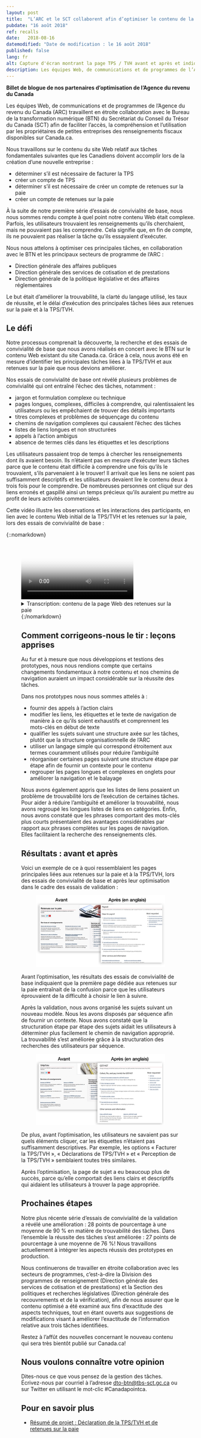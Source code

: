 ```yaml
---
layout: post
title:  "L’ARC et le SCT collaborent afin d’optimiser le contenu de la page Web consacrée à la TPS/TVH et aux retenues sur la paie"
pubdate: "16 août 2018"
ref: recalls
date:   2018-08-16
datemodified: "Date de modification : le 16 août 2018"
published: false
lang: fr
alt: Capture d'écran montrant la page TPS / TVH avant et après et indiquant les différences.
description: Les équipes Web, de communications et de programmes de l’Agence du revenu du Canada (ARC) travaillent en étroite collaboration avec le Bureau de la transformation numérique (BTN) du Secrétariat du Conseil du Trésor du Canada (SCT) afin de faciliter l’accès, la compréhension et l’utilisation par les propriétaires de petites entreprises des renseignements fiscaux disponibles sur Canada.ca.
---
```


<b>Billet de blogue de nos partenaires d’optimisation de l’Agence du revenu du Canada</b>

Les équipes Web, de communications et de programmes de l’Agence du revenu du Canada (ARC) travaillent en étroite collaboration avec le Bureau de la transformation numérique (BTN) du Secrétariat du Conseil du Trésor du Canada (SCT) afin de faciliter l’accès, la compréhension et l’utilisation par les propriétaires de petites entreprises des renseignements fiscaux disponibles sur Canada.ca.

Nous travaillons sur le contenu du site Web relatif aux tâches fondamentales suivantes que les Canadiens doivent accomplir lors de la création d’une nouvelle entreprise :

* déterminer s’il est nécessaire de facturer la TPS
* créer un compte de TPS
* déterminer s’il est nécessaire de créer un compte de retenues sur la paie
* créer un compte de retenues sur la paie

À la suite de notre première série d’essais de convivialité de base, nous nous sommes rendu compte à quel point notre contenu Web était complexe. Parfois, les utilisateurs trouvaient les renseignements qu’ils cherchaient, mais ne pouvaient pas les comprendre. Cela signifie que, en fin de compte, ils ne pouvaient pas réaliser la tâche qu’ils essayaient d’exécuter.

Nous nous attelons à optimiser ces principales tâches, en collaboration avec le BTN et les principaux secteurs de programme de l’ARC :

* Direction générale des affaires publiques
* Direction générale des services de cotisation et de prestations
* Direction générale de la politique législative et des affaires réglementaires

Le but était d’améliorer la trouvabilité, la clarté du langage utilisé, les taux de réussite, et le délai d’exécution des principales tâches liées aux retenues sur la paie et à la TPS/TVH.


## Le défi ##

Notre processus comprenait la découverte, la recherche et des essais de convivialité de base que nous avons réalisés en concert avec le BTN sur le contenu Web existant du site Canada.ca. Grâce à cela, nous avons été en mesure d’identifier les principales tâches liées à la TPS/TVH et aux retenues sur la paie que nous devions améliorer. 

Nos essais de convivialité de base ont révélé plusieurs problèmes de convivialité qui ont entraîné l’échec des tâches, notamment : 

* jargon et formulation complexe ou technique
* pages longues, complexes, difficiles à comprendre, qui ralentissaient les utilisateurs ou les empêchaient de trouver des détails importants
* titres complexes et problèmes de séquençage du contenu
* chemins de navigation complexes qui causaient l’échec des tâches
* listes de liens longues et non structurées
* appels à l’action ambigus
* absence de termes clés dans les étiquettes et les descriptions

Les utilisateurs passaient trop de temps à chercher les renseignements dont ils avaient besoin. Ils n’étaient pas en mesure d’exécuter leurs tâches parce que le contenu était difficile à comprendre une fois qu’ils le trouvaient, s’ils parvenaient à le trouver! Il arrivait que les liens ne soient pas suffisamment descriptifs et les utilisateurs devaient lire le contenu deux à trois fois pour le comprendre. De nombreuses personnes ont cliqué sur des liens erronés et gaspillé ainsi un temps précieux qu’ils auraient pu mettre au profit de leurs activités commerciales.

Cette vidéo illustre les observations et les interactions des participants, en lien avec le contenu Web initial de la TPS/TVH et les retenues sur la paie, lors des essais de convivialité de base :


 {::nomarkdown}
<figure class="wb-mltmd wb-init video">
	<video poster="/images/taxes-impots/payroll-content-video-poster.jpg" title="contenu de la page Web des retenues sur la paie">
		<source type="video/mp4" src="/images/taxes-impots/payroll-content-fr.mp4" />
	</video>

<figcaption>
<details>
				<summary>Transcription: contenu de la page Web des retenues sur la paie</summary>
	<p>(Participant)</p>
	
<p>(Vidéo où une personne examine la page « Aperçu des retenues sur la paie » à Canada.ca. Le participant fait défiler doucement vers le haut et le bas.)</p>
<p>Je ne vois pas vraiment…</p>
<p>(Le participant clique pour accéder à la page « RC4110 Employé ou travailleur indépendant? »)</p>
<p>Ça ne m’aide pas à trouver. Non, ce n’est pas très évident d'ici...</p>

 <p>(Modérateur)</p>

<p>En effet</p>

<p>(Participant)</p>

<p>…de trouver ces renseignments.</p>

<p>(Le participant clique sur le bouton « précédent », et retourne à la page « Aperçu des retenues sur la paie ». Il défile vers le haut et le bas, puis il passe la souris sur l’hyperlien intitulé « Les responsabilités de l’employeur – Les étapes de retenues sur la paie ».)</p>

<p>Ce devrait être dans les responsabilités de l’employeur… </p>

<p>(Il défile à nouveau vers le bas, puis il défile vers le haut jusqu’à l’hyperlien intitulé « Les responsabilités de l’employeur – Les étapes de retenues sur la paie ».)</p>

<p>…mais, je ne trouve pas vraiment…</p>

<p>(Il clique sur l’hyperlien intitulé « Les responsabilités de l’employeur – Les étapes de retenues sur la paie », et il se trouve sur cette page. Il commence à lire les étapes sur la page.)</p>

<p>« Déterminer votre statut »…</p>

<p>(Il défile vers le bas, puis vers le haut. Il passe la souris sur le mot « employeur » sous le titre « Étape 1 : Déterminer votre statut ».)</p>

<p>Vous êtes manifestement un employeur, mais j'ai besoin de plus de renseignmentss.</p>

<p>(Il clique sur le mot « employeur », puis la page qui s’ouvre s’intitule « Êtes-vous un employeur? » Il défile doucement vers le bas jusqu’à la fin de la page.)</p>

<p>Bon, bien, ce n’est pas très utile.</p>

</details>
</figcaption>
 {:/nomarkdown}

## Comment corrigeons-nous le tir : leçons apprises ##

Au fur et à mesure que nous développions et testions des prototypes, nous nous rendions compte que certains changements fondamentaux à notre contenu et nos chemins de navigation auraient un impact considérable sur la réussite des tâches.

Dans nos prototypes nous nous sommes attelés à : 

* fournir des appels à l’action clairs
* modifier les liens, les étiquettes et le texte de navigation de manière à ce qu’ils soient exhaustifs et comprennent les mots-clés en début de texte
* qualifier les sujets suivant une structure axée sur les tâches, plutôt que la structure organisationnelle de l’ARC
* utiliser un langage simple qui correspond étroitement aux termes couramment utilisés pour réduire l’ambiguïté
* réorganiser certaines pages suivant une structure étape par étape afin de fournir un contexte pour le contenu
* regrouper les pages longues et complexes en onglets pour améliorer la navigation et le balayage

Nous avons également appris que les listes de liens posaient un problème de trouvabilité lors de l’exécution de certaines tâches. Pour aider à réduire l’ambiguïté et améliorer la trouvabilité, nous avons regroupé les longues listes de liens en catégories. Enfin, nous avons constaté que les phrases comportant des mots-clés plus courts présentaient des avantages considérables par rapport aux phrases complètes sur les pages de navigation. Elles facilitaient la recherche des renseignements clés.

## Résultats : avant et après ##

Voici un exemple de ce à quoi ressemblaient les pages principales liées aux retenues sur la paie et à la TPS/TVH, lors des essais de convivialité de base et après leur optimisation dans le cadre des essais de validation :

<figure>
<img class="img-responsive" alt="Capture d'écran montrant la page Retenues sur la pei avant et après et indiquant les différences." src="/images/taxes-impots/payroll-before-after-fr.png">
</figure>

Avant l’optimisation, les résultats des essais de convivialité de base indiquaient que la première page dédiée aux retenues sur la paie entraînait de la confusion parce que les utilisateurs éprouvaient de la difficulté à choisir le lien à suivre. 

Après la validation, nous avons organisé les sujets suivant un nouveau modèle. Nous les avons disposés par séquence afin de fournir un contexte. Nous avons constaté que la structuration étape par étape des sujets aidait les utilisateurs à déterminer plus facilement le chemin de navigation approprié. La trouvabilité s’est améliorée grâce à la structuration des recherches des utilisateurs par séquence.

<figure>
<img class="img-responsive" alt="Capture d'écran montrant la page TPS / TVH avant et après et indiquant les différences." src="/images/taxes-impots/gsthst-before-after-fr.png">
</figure>

De plus, avant l’optimisation, les utilisateurs ne savaient pas sur quels éléments cliquer, car les étiquettes n’étaient pas suffisamment descriptives. Par exemple, les options « Facturer la TPS/TVH », « Déclarations de TPS/TVH » et « Perception de la TPS/TVH » semblaient toutes très similaires.

Après l’optimisation, la page de sujet a eu beaucoup plus de succès, parce qu’elle comportait des liens clairs et descriptifs qui aidaient les utilisateurs à trouver la page appropriée. 


## Prochaines étapes ##

Notre plus récente série d’essais de convivialité de la validation a révélé une amélioration : 28 points de pourcentage à une moyenne de 90 % en matière de trouvabilité des tâches. Dans l’ensemble la réussite des tâches s’est améliorée : 27 points de pourcentage à une moyenne de 76 %! Nous travaillons actuellement à intégrer les aspects réussis des prototypes en production. 

Nous continuerons de travailler en étroite collaboration avec les secteurs de programmes, c’est-à-dire la Division des programmes de renseignement (Direction générale des services de cotisation et de prestations) et la Section des politiques et recherches législatives (Direction générale des recouvrements et de la vérification), afin de nous assurer que le contenu optimisé a été examiné aux fins d’exactitude des aspects techniques, tout en étant ouverts aux suggestions de modifications visant à améliorer l’exactitude de l’information relative aux trois tâches identifiées. 

Restez à l’affût des nouvelles concernant le nouveau contenu qui sera très bientôt publié sur Canada.ca!

## Nous voulons connaître votre opinion ##
Dites-nous ce que vous pensez de la gestion des tâches. Écrivez-nous par courriel à l’adresse [dto-btn@tbs-sct.gc.ca](mailto:dto-btn@tbs-sct.gc.ca) ou sur Twitter en utilisant le mot-clic #Canadapointca.

## Pour en savoir plus ##

* [Résumé de projet : Déclaration de la TPS/TVH et de retenues sur la paie](https://canada-ca.github.io/research-recherche/impots-resume-recherche.html)
